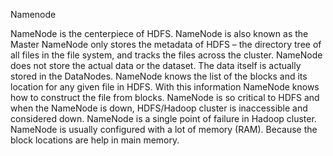Namenode

NameNode is the centerpiece of  HDFS.
NameNode is also known as the Master
NameNode only stores the metadata of HDFS – the directory tree of all files in the file system, and tracks the files across the cluster.
NameNode does not store the actual data or the dataset. The data itself is actually stored in the DataNodes.
NameNode knows the list of the blocks and its location for any given file in HDFS. With this information NameNode knows how to construct the file from blocks.
NameNode is so critical to HDFS and when the NameNode is down, HDFS/Hadoop cluster is inaccessible and considered down.
NameNode is a single point of failure in Hadoop cluster.
NameNode is usually configured with a lot of memory (RAM). Because the block locations are help in main memory.
